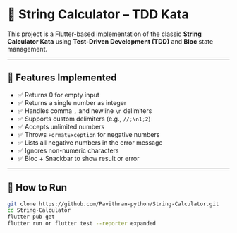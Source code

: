 # 🧮 String Calculator – TDD Kata

This project is a Flutter-based implementation of the classic **String Calculator Kata** using **Test-Driven Development (TDD)** and **Bloc** state management.

---

## 🔧 Features Implemented

- ✅ Returns 0 for empty input
- ✅ Returns a single number as integer
- ✅ Handles comma `,` and newline `\n` delimiters
- ✅ Supports custom delimiters (e.g., `//;\n1;2`)
- ✅ Accepts unlimited numbers
- ✅ Throws `FormatException` for negative numbers
- ✅ Lists all negative numbers in the error message
- ✅ Ignores non-numeric characters
- ✅ Bloc + Snackbar to show result or error

---

## 🚀 How to Run

```bash
git clone https://github.com/Pavithran-python/String-Calculator.git
cd String-Calculator
flutter pub get
flutter run or flutter test --reporter expanded
